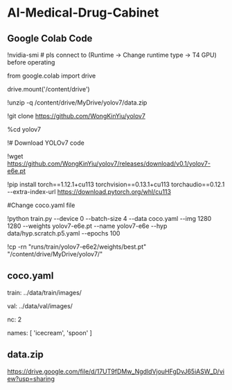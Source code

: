 # AI-Medical-Drug-Cabinet

## Google Colab Code
!nvidia-smi # pls connect to (Runtime -> Change runtime type -> T4 GPU) before operating

from google.colab import drive

drive.mount('/content/drive')

!unzip -q /content/drive/MyDrive/yolov7/data.zip

!git clone https://github.com/WongKinYiu/yolov7

%cd yolov7

!# Download YOLOv7 code

!wget https://github.com/WongKinYiu/yolov7/releases/download/v0.1/yolov7-e6e.pt

!pip install torch==1.12.1+cu113 torchvision==0.13.1+cu113 torchaudio==0.12.1 --extra-index-url https://download.pytorch.org/whl/cu113

#Change coco.yaml file

!python train.py  --device 0 --batch-size 4 --data coco.yaml --img 1280 1280  --weights yolov7-e6e.pt --name yolov7-e6e  --hyp data/hyp.scratch.p5.yaml --epochs 100

!cp -rn "runs/train/yolov7-e6e2/weights/best.pt" "/content/drive/MyDrive/yolov7/"

## coco.yaml

train: ../data/train/images/  

val: ../data/val/images/

nc: 2

names: [ 'icecream', 'spoon' ]


## data.zip
https://drive.google.com/file/d/17UT9fDMw_NgdldVjouHFgDvJ65iASW_D/view?usp=sharing
